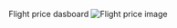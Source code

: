 Flight price dasboard
![Flight price image](https://github.com/Amandeepsinghn/Flight_price/assets/137553469/5d7bf65c-9549-412f-bd28-5a28083997c5)
